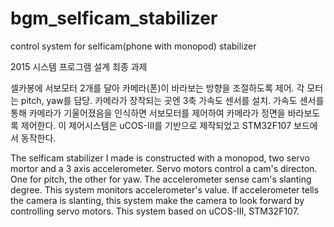 # bgm_selficam_stabilizer
control system for selficam(phone with monopod) stabilizer

2015 시스템 프로그램 설계 최종 과제

셀카봉에 서보모터 2개를 달아 카메라(폰)이 바라보는 방향을 조절하도록 제어. 각 모터는 pitch, yaw를 담당.
카메라가 장착되는 곳엔 3축 가속도 센서를 설치.
가속도 센서를 통해 카메라가 기울어졌음을 인식하면 서보모터를 제어하여 카메라가 정면을 바라보도록 제어한다.
이 제어시스템은 uCOS-III를 기반으로 제작되었고 STM32F107 보드에서 동작한다.

The selficam stabilizer I made is constructed with a monopod, two servo mortor and a 3 axis accelerometer.
Servo motors control a cam's directon. One for pitch, the other for yaw.
The accelerometer sense cam's slanting degree.
This system monitors accelerometer's value.
If accelerometer tells the camera is slanting, this system make the camera to look forward by controlling servo motors.
This system based on uCOS-III, STM32F107.
